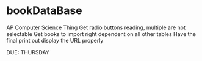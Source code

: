 # bookDataBase
AP Computer Science Thing
Get radio buttons reading, multiple are not selectable
Get books to import right dependent on all other tables
Have the final print out display the URL properly 

DUE: THURSDAY
